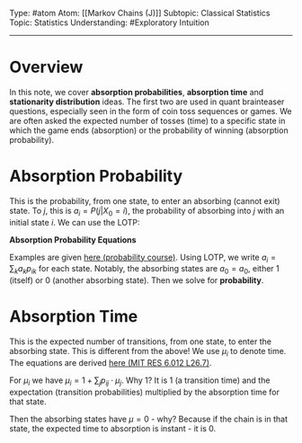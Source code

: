 Type: #atom
Atom: [[Markov Chains (J)]]
Subtopic: Classical Statistics
Topic: Statistics
Understanding: #Exploratory Intuition

----
# Overview

In this note, we cover **absorption probabilities**, **absorption time** and **stationarity distribution** ideas. The first two are used in quant brainteaser questions, especially seen in the form of coin toss sequences or games. We are often asked the expected number of tosses (time) to a specific state in which the game ends (absorption) or the probability of winning (absorption probability).

# Absorption Probability

This is the probability, from one state, to enter an absorbing (cannot exit) state. To $j$, this is $a_i=P(j|X_0=i)$, the probability of absorbing into $j$ with an initial state $i$. We can use the LOTP:

**Absorption Probability Equations**

Examples are given [here (probability course)](https://www.probabilitycourse.com/chapter11/11_2_5_using_the_law_of_total_probability_with_recursion.php). Using LOTP, we write $a_i=\sum_k a_k p_{ik}$ for each state. Notably, the absorbing states are $a_0=a_0$, either 1 (itself) or 0 (another absorbing state). Then we solve for **probability**.

# Absorption Time

This is the expected number of transitions, from one state, to enter the absorbing state. This is different from the above! We use $\mu_i$ to denote time. The equations are derived [here (MIT RES 6.012 L26.7)](https://www.youtube.com/watch?v=iUF135CGTeI&ab_channel=MITOpenCourseWare).

For $\mu_i$ we have $\mu_i=1 + \sum_j p_{ij}\cdot \mu_j$. Why $1$? It is 1 (a transition time) and the expectation (transition probabilities) multiplied by the absorption time for that state.

Then the absorbing states have $\mu=0$ - why? Because if the chain is in that state, the expected time to absorption is instant - it is 0.


